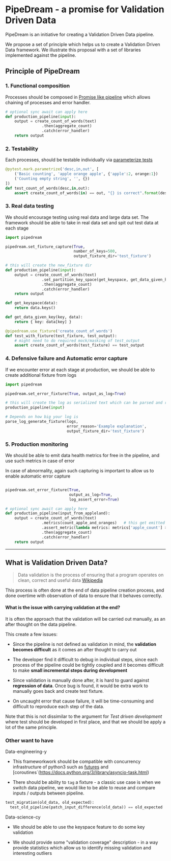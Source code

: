 
# PipeDream - a promise for Validation Driven Data

PipeDream is an initiative for creating a Validation Driven Data pipeline.

We propose a set of principle which helps us to create a Validation Driven Data
framework.  We illustrate this proposal with a set of libraries implemented against
the pipeline.


## Principle of PipeDream

### 1. Functional composition

Processes should be composed in [Promise like pipeline](https://promisesaplus.com/)
which allows chaining of processes and error handler.

```python
# optional sync await can apply here
def production_pipeline(input):
    output = create_count_of_words(text)
                .then(aggregate_count)
                .catch(error_handler)
    return output
```


### 2. Testability

Each processes, should be testable individually via [parameterize tests](http://doc.pytest.org/en/latest/parametrize.html)

```python
@pytest.mark.parametrize('desc,in,out', [
    ('Basic counting', 'apple orange apple', {'apple':2, orange:1})
    ('Counting empty string', '', {})
])
def test_count_of_words(desc,in,out):
    assert create_count_of_words(in) == out, "{} is correct".format(desc)
```


### 3. Real data testing

We should encourage testing using real data and large data set.  The framework
should be able to take in real data set and spit out test data at each stage

```python
import pipedream

pipedream.set_fixture_capture(True,
                              number_of_keys=500,
                              output_fixture_dir='test_fixture')

# this will create the new_fixture dir
def production_pipeline(input):
    output = create_count_of_words(text)
                .set_partition_key_space(get_keyspace, get_data_given_key )
                .then(aggregate_count)
                .catch(error_handler)
    return output

def get_keyspace(data):
    return data.keys()

def get_data_given_key(key, data):
    return { key: data[key] }

@pipedream.use_fixture('create_count_of_words')
def test_with_fixture(test_fixture, test_output):
    # might need to do required mock/masking of test_output
    assert create_count_of_words(test_fixture) == test_output
```


### 4. Defensive failure and Automatic error capture

If we encounter error at each stage at production, we should be able to create
additional fixture from logs

```python
import pipedream

pipedream.set_error_fixture(True, output_as_log=True)

# this will create the log as serialized text which can be parsed and recreate break fixture
production_pipeline(input)

# Depends on how big your log is
parse_log_generate_fixture(logs,
                           error_reason='Example explanation',
                           output_fixture_dir='test_fixture')

```


### 5. Production monitoring

We should be able to emit data health metrics for free in the pipeline, and use
such metrics in case of error

In case of abnormality, again such capturing is important to allow us to enable
automatic error capture

```python

pipedream.set_error_fixture(True,
                            output_as_log=True,
                            log_assert_error=True)

# optional sync await can apply here
def production_pipeline(input_from_appleland):
    output = create_count_of_words(text)
                .metrics(count_apple_and_oranges)   # this get emitted metrics logger (e.g. statsd)
                .assert_metric(lambda metrics: metrics['apple_count'] > metrics['orange_count'])
                .then(aggregate_count)
                .catch(error_handler)
    return output
```


-------------


## What is Validation Driven Data?

> Data validation is the process of ensuring that a program operates on clean, correct and useful data
> [Wikipedia](https://en.wikipedia.org/wiki/Data_validation)

This process is often done at the end of data pipeline creation process, and
done overtime with observation of data to ensure that it behaves correctly.


#### What is the issue with carrying validation at the end?

It is often the approach that the validation will be carried out manually, as an
after thought on the data pipeline.

This create a few issues:

* Since the pipeline is not defined as validation in mind, the **validation becomes
  difficult** as it comes an after thought to carry out

* The developer find it difficult to debug in individual steps, since each process
  of the pipeline could be tightly coupled and it becomes difficult to make
  **small incremental steps during development**

* Since validation is manually done after, it is hard to guard against **regression
  of data**.  Once bug is found, it would be extra work to manually goes back and
  create test fixture.

* On uncaught error that cause failure, it will be time-consuming and difficult
  to reproduce each step of the data.

Note that this is not dissimilar to the argument for *Test driven development*
where test should be developed in first place, and that we should be apply a lot
of the same principle.



### Other want to have

Data-engineering-y

* This frameworkwork should be compatible with concurrency infrastructure of python3 such as [futures](https://docs.python.org/3/library/concurrent.futures.html#concurrent.futures.Future) and [coroutines`(https://docs.python.org/3/library/asyncio-task.html)

* There should be ability to `tag` a fixture - a classic use case is when we switch
data pipeline, we would like to be able to reuse and compare inputs / outputs between
pipeline.

```python
test_migration(old_data, old_expected):
  test_old_pipeline(patch_input_difference(old_data)) == old_expected
```


Data-science-cy

* We should be able to use the keyspace feature to do some key validation

* We should provide some "validation coverage" description - in a way provide
  statistics which allow us to identify missing validation and interesting outliers
